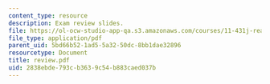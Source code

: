 ```yaml
---
content_type: resource
description: Exam review slides.
file: https://ol-ocw-studio-app-qa.s3.amazonaws.com/courses/11-431j-real-estate-finance-and-investment-fall-2006/2838ebde793cb3639c54b883caed037b_review.pdf
file_type: application/pdf
parent_uid: 5bd66b52-1ad5-5a32-50dc-8bb1dae32896
resourcetype: Document
title: review.pdf
uid: 2838ebde-793c-b363-9c54-b883caed037b
---
```

